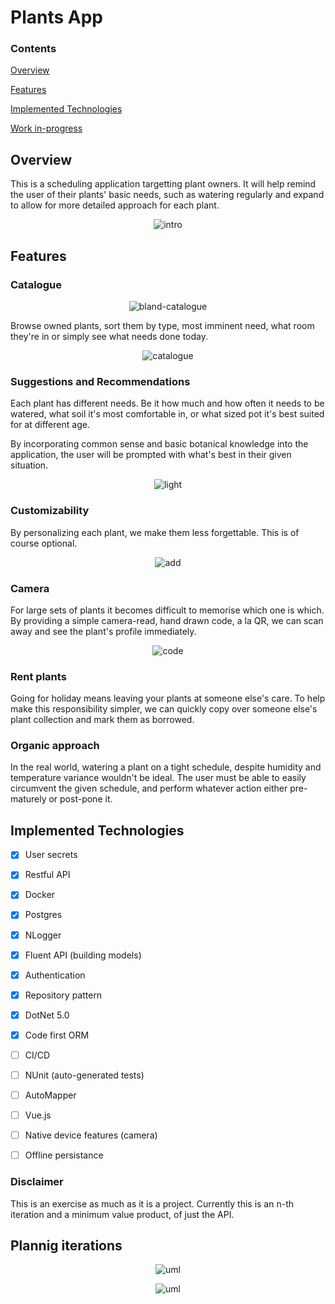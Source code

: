# Plants App

### Contents

[Overview](#overview)

[Features](#features)

[Implemented Technologies](#implemented-technologies)

[Work in-progress](#disclaimer)

## Overview

This is a scheduling application targetting plant owners. It will help remind the user of their plants' basic needs, such as watering regularly and expand to allow for more detailed approach for each plant.

<p align="center">
  <img src="https://github.com/Piterino/plantsapp/blob/main/media/plantsintro.png?raw=true" alt="intro"/>
</p>

## Features

### Catalogue

<p align="center">
  <img src="https://github.com/Piterino/plantsapp/blob/main/media/plantsblandcatalogue.png?raw=true" alt="bland-catalogue"/>
</p>

Browse owned plants, sort them by type, most imminent need, what room they're in or simply see what needs done today.

<p align="center">
  <img src="https://github.com/Piterino/plantsapp/blob/main/media/plantcatalogue.png?raw=true" alt="catalogue"/>
</p>

### Suggestions and Recommendations

Each plant has different needs. Be it how much and how often it needs to be watered, what soil it's most comfortable in, or what sized pot it's best suited for at different age.

By incorporating common sense and basic botanical knowledge into the application, the user will be prompted with what's best in their given situation.

<p align="center">
  <img src="https://github.com/Piterino/plantsapp/blob/main/media/plantslight.png?raw=tru" alt="light"/>
</p>

### Customizability

By personalizing each plant, we make them less forgettable. This is of course optional.

<p align="center">
  <img src="https://github.com/Piterino/plantsapp/blob/main/media/plantsadd.png?raw=true" alt="add"/>
</p>

### Camera

For large sets of plants it becomes difficult to memorise which one is which. By providing a simple camera-read, hand drawn code, a la QR, we can scan away and see the plant's profile immediately.

<p align="center">
  <img src="https://github.com/Piterino/plantsapp/blob/main/media/plantsqr.png?raw=true" alt="code"/>
</p>

### Rent plants

Going for holiday means leaving your plants at someone else's care. To help make this responsibility simpler, we can quickly copy over someone else's plant collection and mark them as borrowed.

### Organic approach

In the real world, watering a plant on a tight schedule, despite humidity and temperature variance wouldn't be ideal. The user must be able to easily circumvent the given schedule, and perform whatever action either pre-maturely or post-pone it.

## Implemented Technologies

- [x] User secrets

- [x] Restful API

- [x] Docker

- [x] Postgres

- [x] NLogger

- [x] Fluent API (building models)

- [x] Authentication

- [x] Repository pattern

- [x] DotNet 5.0

- [x] Code first ORM

- [ ] CI/CD

- [ ] NUnit (auto-generated tests)

- [ ] AutoMapper

- [ ] Vue.js

- [ ] Native device features (camera)

- [ ] Offline persistance

### Disclaimer

This is an exercise as much as it is a project. Currently this is an n-th iteration and a minimum value product, of just the API.

## Plannig iterations

<p align="center">
  <img src="https://github.com/Piterino/plantsapp/blob/main/media/concept%20UML.png?raw=true" alt="uml"/>
</p>

<p align="center">
  <img src="https://github.com/Piterino/plantsapp/blob/main/media/uml.png?raw=true" alt="uml"/>
</p>
